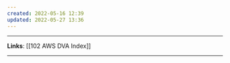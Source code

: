 ```yaml
---
created: 2022-05-16 12:39
updated: 2022-05-27 13:36
---
```

---
**Links**: [[102 AWS DVA Index]]

---
